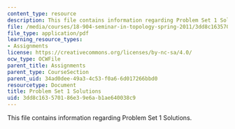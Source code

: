 ```yaml
---
content_type: resource
description: This file contains information regarding Problem Set 1 Solutions.
file: /media/courses/18-904-seminar-in-topology-spring-2011/3dd8c163570186e39e6ab1ae640038c9_MIT18_904S11_soln1.pdf
file_type: application/pdf
learning_resource_types:
- Assignments
license: https://creativecommons.org/licenses/by-nc-sa/4.0/
ocw_type: OCWFile
parent_title: Assignments
parent_type: CourseSection
parent_uid: 34ad0dee-49a3-4c53-f0a6-6d017266bbd0
resourcetype: Document
title: Problem Set 1 Solutions
uid: 3dd8c163-5701-86e3-9e6a-b1ae640038c9
---
```

This file contains information regarding Problem Set 1 Solutions.